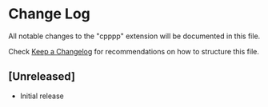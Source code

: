 # Change Log
All notable changes to the "cpppp" extension will be documented in this file.

Check [Keep a Changelog](http://keepachangelog.com/) for recommendations on how to structure this file.

## [Unreleased]
- Initial release